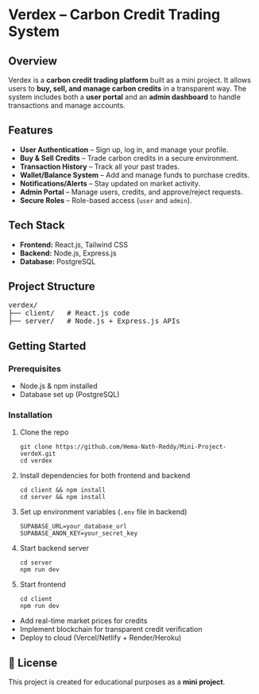 <h1>Verdex – Carbon Credit Trading System</h1>

<h2>Overview</h2>
<p>
Verdex is a <strong>carbon credit trading platform</strong> built as a mini project.  
It allows users to <strong>buy, sell, and manage carbon credits</strong> in a transparent way.  
The system includes both a <strong>user portal</strong> and an <strong>admin dashboard</strong> to handle transactions and manage accounts.  
</p>

<h2>Features</h2>
<ul>
  <li><strong>User Authentication</strong> – Sign up, log in, and manage your profile.</li>
  <li><strong>Buy & Sell Credits</strong> – Trade carbon credits in a secure environment.</li>
  <li><strong>Transaction History</strong> – Track all your past trades.</li>
  <li><strong>Wallet/Balance System</strong> – Add and manage funds to purchase credits.</li>
  <li><strong>Notifications/Alerts</strong> – Stay updated on market activity.</li>
  <li><strong>Admin Portal</strong> – Manage users, credits, and approve/reject requests.</li>
  <li><strong>Secure Roles</strong> – Role-based access (<code>user</code> and <code>admin</code>).</li>
</ul>

<h2>Tech Stack</h2>
<ul>
  <li><strong>Frontend:</strong> React.js, Tailwind CSS</li>
  <li><strong>Backend:</strong> Node.js, Express.js</li>
  <li><strong>Database:</strong> PostgreSQL</li>
</ul>

<h2>Project Structure</h2>
<pre>
verdex/
├── client/   # React.js code
├── server/   # Node.js + Express.js APIs
</pre>

<h2>Getting Started</h2>

<h3>Prerequisites</h3>
<ul>
  <li>Node.js & npm installed</li>
  <li>Database set up (PostgreSQL)</li>
</ul>

<h3>Installation</h3>
<ol>
  <li>
    Clone the repo
    <pre><code>git clone https://github.com/Hema-Nath-Reddy/Mini-Project-verdeX.git
cd verdex</code></pre>
  </li>
  <li>
    Install dependencies for both frontend and backend
    <pre><code>cd client && npm install
cd server && npm install</code></pre>
  </li>
  <li>
    Set up environment variables (<code>.env</code> file in backend)
    <pre><code>SUPABASE_URL=your_database_url
SUPABASE_ANON_KEY=your_secret_key</code></pre>
  </li>
  <li>
    Start backend server
    <pre><code>cd server
npm run dev</code></pre>
  </li>
  <li>
    Start frontend
    <pre><code>cd client
npm run dev</code></pre>
  </li>
</ol>

<ul>
  <li>Add real-time market prices for credits</li>
  <li>Implement blockchain for transparent credit verification</li>
  <li>Deploy to cloud (Vercel/Netlify + Render/Heroku)</li>
</ul>

<h2>📜 License</h2>
<p>
This project is created for educational purposes as a <strong>mini project</strong>.
</p>
